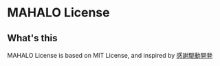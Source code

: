MAHALO License
================================================================================


What's this
--------------------------------------------------------------------------------

MAHALO License is based on MIT License, and inspired by [感謝駆動開発](http://d.hatena.ne.jp/gongoZ/20110304/1299213582)
